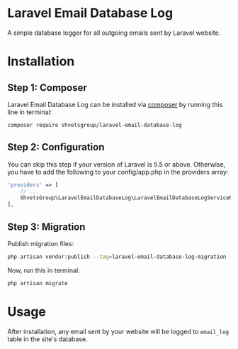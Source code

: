 # Laravel Email Database Log

A simple database logger for all outgoing emails sent by Laravel website.

# Installation

## Step 1: Composer

Laravel Email Database Log can be installed via [composer](http://getcomposer.org) by running this line in terminal:

```bash
composer require shvetsgroup/laravel-email-database-log
```

## Step 2: Configuration

You can skip this step if your version of Laravel is 5.5 or above. Otherwise, you have to add the following to your config/app.php in the providers array:

```php
'providers' => [
    // ...
    ShvetsGroup\LaravelEmailDatabaseLog\LaravelEmailDatabaseLogServiceProvider::class,
],
```

## Step 3: Migration

Publish migration files:
```bash
php artisan vendor:publish --tag=laravel-email-database-log-migration
```

Now, run this in terminal:
```bash
php artisan migrate
```

# Usage

After installation, any email sent by your website will be logged to `email_log` table in the site's database.
